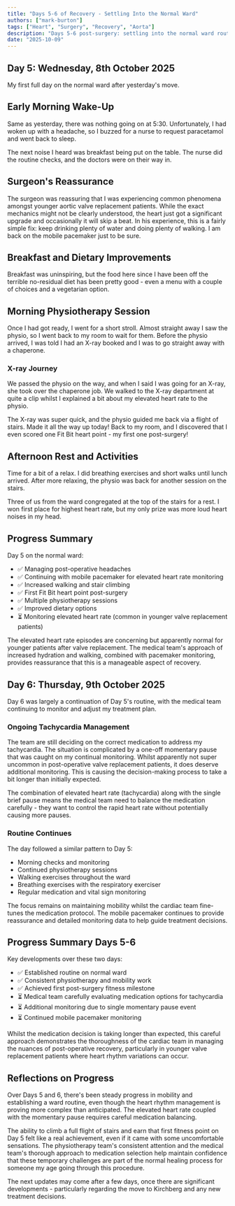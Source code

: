 ```yaml
---
title: "Days 5-6 of Recovery - Settling Into the Normal Ward"
authors: ["mark-burton"]
tags: ["Heart", "Surgery", "Recovery", "Aorta"]
description: "Days 5-6 post-surgery: settling into the normal ward routine, managing tachycardia, and continuing physiotherapy whilst the medical team determines the optimal medication approach."
date: "2025-10-09"
---
```


## Day 5: Wednesday, 8th October 2025

My first full day on the normal ward after yesterday's move.

## Early Morning Wake-Up

Same as yesterday, there was nothing going on at 5:30. Unfortunately, I had woken up with a headache, so I buzzed for a nurse to request paracetamol and went back to sleep.

The next noise I heard was breakfast being put on the table. The nurse did the routine checks, and the doctors were on their way in.

## Surgeon's Reassurance

The surgeon was reassuring that I was experiencing common phenomena amongst younger aortic valve replacement patients. While the exact mechanics might not be clearly understood, the heart just got a significant upgrade and occasionally it will skip a beat. In his experience, this is a fairly simple fix: keep drinking plenty of water and doing plenty of walking. I am back on the mobile pacemaker just to be sure.

<!-- TODO: Look for research on post-operative heart rate variations in younger aortic valve replacement patients with references -->

## Breakfast and Dietary Improvements

Breakfast was uninspiring, but the food here since I have been off the terrible no-residual diet has been pretty good - even a menu with a couple of choices and a vegetarian option.

## Morning Physiotherapy Session

Once I had got ready, I went for a short stroll. Almost straight away I saw the physio, so I went back to my room to wait for them. Before the physio arrived, I was told I had an X-ray booked and I was to go straight away with a chaperone.

### X-ray Journey

We passed the physio on the way, and when I said I was going for an X-ray, she took over the chaperone job. We walked to the X-ray department at quite a clip whilst I explained a bit about my elevated heart rate to the physio.

The X-ray was super quick, and the physio guided me back via a flight of stairs. Made it all the way up today! Back to my room, and I discovered that I even scored one Fit Bit heart point - my first one post-surgery!

## Afternoon Rest and Activities

Time for a bit of a relax. I did breathing exercises and short walks until lunch arrived. After more relaxing, the physio was back for another session on the stairs.

Three of us from the ward congregated at the top of the stairs for a rest. I won first place for highest heart rate, but my only prize was more loud heart noises in my head.

## Progress Summary

Day 5 on the normal ward:

* ✅ Managing post-operative headaches
* ✅ Continuing with mobile pacemaker for elevated heart rate monitoring
* ✅ Increased walking and stair climbing
* ✅ First Fit Bit heart point post-surgery
* ✅ Multiple physiotherapy sessions
* ✅ Improved dietary options
* ⏳ Monitoring elevated heart rate (common in younger valve replacement patients)

The elevated heart rate episodes are concerning but apparently normal for younger patients after valve replacement. The medical team's approach of increased hydration and walking, combined with pacemaker monitoring, provides reassurance that this is a manageable aspect of recovery.

## Day 6: Thursday, 9th October 2025

Day 6 was largely a continuation of Day 5's routine, with the medical team continuing to monitor and adjust my treatment plan.

### Ongoing Tachycardia Management

The team are still deciding on the correct medication to address my tachycardia. The situation is complicated by a one-off momentary pause that was caught on my continual monitoring. Whilst apparently not super uncommon in post-operative valve replacement patients, it does deserve additional monitoring. This is causing the decision-making process to take a bit longer than initially expected.

The combination of elevated heart rate (tachycardia) along with the single brief pause means the medical team need to balance the medication carefully - they want to control the rapid heart rate without potentially causing more pauses.

### Routine Continues

The day followed a similar pattern to Day 5:

* Morning checks and monitoring
* Continued physiotherapy sessions
* Walking exercises throughout the ward
* Breathing exercises with the respiratory exerciser
* Regular medication and vital sign monitoring

The focus remains on maintaining mobility whilst the cardiac team fine-tunes the medication protocol. The mobile pacemaker continues to provide reassurance and detailed monitoring data to help guide treatment decisions.

## Progress Summary Days 5-6

Key developments over these two days:

* ✅ Established routine on normal ward
* ✅ Consistent physiotherapy and mobility work
* ✅ Achieved first post-surgery fitness milestone
* ⏳ Medical team carefully evaluating medication options for tachycardia
* ⏳ Additional monitoring due to single momentary pause event
* ⏳ Continued mobile pacemaker monitoring

Whilst the medication decision is taking longer than expected, this careful approach demonstrates the thoroughness of the cardiac team in managing the nuances of post-operative recovery, particularly in younger valve replacement patients where heart rhythm variations can occur.

## Reflections on Progress

Over Days 5 and 6, there's been steady progress in mobility and establishing a ward routine, even though the heart rhythm management is proving more complex than anticipated. The elevated heart rate coupled with the momentary pause requires careful medication balancing.

The ability to climb a full flight of stairs and earn that first fitness point on Day 5 felt like a real achievement, even if it came with some uncomfortable sensations. The physiotherapy team's consistent attention and the medical team's thorough approach to medication selection help maintain confidence that these temporary challenges are part of the normal healing process for someone my age going through this procedure.

The next updates may come after a few days, once there are significant developments - particularly regarding the move to Kirchberg and any new treatment decisions.
